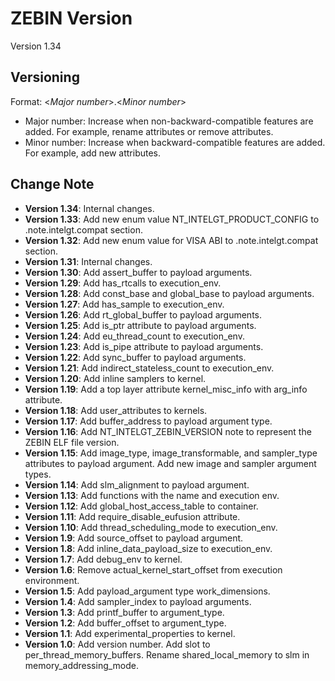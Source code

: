 <!---======================= begin_copyright_notice ============================

Copyright (C) 2022-2023 Intel Corporation

SPDX-License-Identifier: MIT

============================= end_copyright_notice ==========================-->

# ZEBIN Version
Version 1.34

## Versioning
Format: \<_Major number_\>.\<_Minor number_\>
- Major number: Increase when non-backward-compatible features are added. For example, rename attributes or remove attributes.
- Minor number: Increase when backward-compatible features are added. For example, add new attributes.

## Change Note
- **Version 1.34**: Internal changes.
- **Version 1.33**: Add new enum value NT_INTELGT_PRODUCT_CONFIG to .note.intelgt.compat section.
- **Version 1.32**: Add new enum value for VISA ABI to .note.intelgt.compat section.
- **Version 1.31**: Internal changes.
- **Version 1.30**: Add assert_buffer to payload arguments.
- **Version 1.29**: Add has_rtcalls to execution_env.
- **Version 1.28**: Add const_base and global_base to payload arguments.
- **Version 1.27**: Add has_sample to execution_env.
- **Version 1.26**: Add rt_global_buffer to payload arguments.
- **Version 1.25**: Add is_ptr attribute to payload arguments.
- **Version 1.24**: Add eu_thread_count to execution_env.
- **Version 1.23**: Add is_pipe attribute to payload arguments.
- **Version 1.22**: Add sync_buffer to payload arguments.
- **Version 1.21**: Add indirect_stateless_count to execution_env.
- **Version 1.20**: Add inline samplers to kernel.
- **Version 1.19**: Add a top layer attribute kernel_misc_info with arg_info attribute.
- **Version 1.18**: Add user_attributes to kernels.
- **Version 1.17**: Add buffer_address to payload argument type.
- **Version 1.16**: Add NT_INTELGT_ZEBIN_VERSION note to represent the ZEBIN ELF file version.
- **Version 1.15**: Add image_type, image_transformable, and sampler_type attributes to payload argument. Add new image and sampler argument types.
- **Version 1.14**: Add slm_alignment to payload argument.
- **Version 1.13**: Add functions with the name and execution env.
- **Version 1.12**: Add global_host_access_table to container.
- **Version 1.11**: Add require_disable_eufusion attribute.
- **Version 1.10**: Add thread_scheduling_mode to execution_env.
- **Version 1.9**: Add source_offset to payload argument.
- **Version 1.8**: Add inline_data_payload_size to execution_env.
- **Version 1.7**: Add debug_env to kernel.
- **Version 1.6**: Remove actual_kernel_start_offset from execution environment.
- **Version 1.5**: Add payload_argument type work_dimensions.
- **Version 1.4**: Add sampler_index to payload arguments.
- **Version 1.3**: Add printf_buffer to argument_type.
- **Version 1.2**: Add buffer_offset to argument_type.
- **Version 1.1**: Add experimental_properties to kernel.
- **Version 1.0**: Add version number. Add slot to per_thread_memory_buffers. Rename shared_local_memory to slm in memory_addressing_mode.
